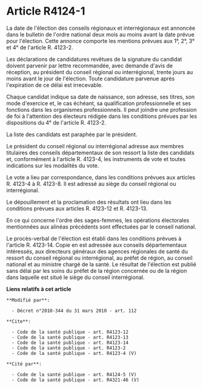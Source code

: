# Article R4124-1

La date de l'élection des conseils régionaux et interrégionaux est annoncée dans le bulletin de l'ordre national deux mois au
moins avant la date prévue pour l'élection. Cette annonce comporte les mentions prévues aux 1°, 2°, 3° et 4° de l'article R.
4123-2. 

Les déclarations de candidatures revêtues de la signature du candidat doivent parvenir par lettre recommandée, avec demande
d'avis de réception, au président du conseil régional ou interrégional, trente jours au moins avant le jour de l'élection.
Toute candidature parvenue après l'expiration de ce délai est irrecevable. 

Chaque candidat indique sa date de naissance, son adresse, ses titres, son mode d'exercice et, le cas échéant, sa
qualification professionnelle et ses fonctions dans les organismes professionnels. Il peut joindre une profession de foi à
l'attention des électeurs rédigée dans les conditions prévues par les dispositions du 4° de l'article R. 4123-2. 

La liste des candidats est paraphée par le président. 

Le président du conseil régional ou interrégional adresse aux membres titulaires des conseils départementaux de son ressort
la liste des candidats et, conformément à l'article R. 4123-4, les instruments de vote et toutes indications sur les
modalités du vote. 

Le vote a lieu par correspondance, dans les conditions prévues aux articles R. 4123-4 à R. 4123-8. Il est adressé au siège du
conseil régional ou interrégional. 

Le dépouillement et la proclamation des résultats ont lieu dans les conditions prévues aux articles R. 4123-12 et R.
4123-13. 

En ce qui concerne l'ordre des sages-femmes, les opérations électorales mentionnées aux alinéas précédents sont effectuées
par le conseil national. 

Le procès-verbal de l'élection est établi dans les conditions prévues à l'article R. 4123-14. Copie en est adressée aux
conseils départementaux intéressés, aux directeurs généraux des agences régionales de santé du ressort du conseil régional ou
interrégional, au préfet de région, au conseil national et au ministre chargé de la santé. Le résultat de l'élection est
publié sans délai par les soins du préfet de la région concernée ou de la région dans laquelle est situé le siège du conseil
interrégional.

**Liens relatifs à cet article**

	**Modifié par**:

	  - Décret n°2010-344 du 31 mars 2010 - art. 112

	**Cite**:

	  - Code de la santé publique - art. R4123-12
	  - Code de la santé publique - art. R4123-13
	  - Code de la santé publique - art. R4123-14
	  - Code de la santé publique - art. R4123-2
	  - Code de la santé publique - art. R4123-4 (V)

	**Cité par**:

	  - Code de la santé publique - art. R4124-5 (V)
	  - Code de la santé publique - art. R4321-46 (V)
